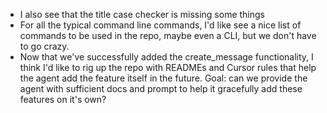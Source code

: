 - I also see that the title case checker is missing some things
- For all the typical command line commands, I'd like see a nice list of commands to be used in the repo, maybe even a CLI, but we don't have to go crazy.
- Now that we've successfully added the create_message functionality, I think I'd like to rig up the repo with READMEs and Cursor rules that help the agent add the feature itself in the future. Goal: can we provide the agent with sufficient docs and prompt to help it gracefully add these features on it's own?
